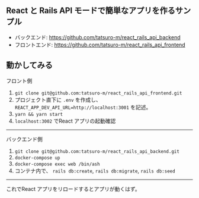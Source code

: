## React と Rails API モードで簡単なアプリを作るサンプル

- バックエンド: https://github.com/tatsuro-m/react_rails_api_backend
- フロントエンド: https://github.com/tatsuro-m/react_rails_api_frontend

## 動かしてみる
フロント側  
1. `git clone git@github.com:tatsuro-m/react_rails_api_frontend.git`
2. プロジェクト直下に `.env` を作成し、 `REACT_APP_DEV_API_URL=http://localhost:3001` を記述。
3. `yarn && yarn start`
4. `localhost:3002` でReact アプリの起動確認
---
バックエンド側  
1. `git clone git@github.com:tatsuro-m/react_rails_api_backend.git`
2. `docker-compose up`
3. `docker-compose exec web /bin/ash`
4. コンテナ内で、 `rails db:create`, `rails db:migrate`, `rails db:seed`
---

これでReact アプリをリロードするとアプリが動くはず。 
